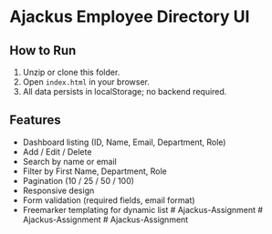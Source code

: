 # Ajackus Employee Directory UI

## How to Run

1. Unzip or clone this folder.
2. Open `index.html` in your browser.
3. All data persists in localStorage; no backend required.

## Features

- Dashboard listing (ID, Name, Email, Department, Role)
- Add / Edit / Delete
- Search by name or email
- Filter by First Name, Department, Role
- Pagination (10 / 25 / 50 / 100)
- Responsive design
- Form validation (required fields, email format)
- Freemarker templating for dynamic list
#   A j a c k u s - A s s i g n m e n t  
 #   A j a c k u s - A s s i g n m e n t  
 #   A j a c k u s - A s s i g n m e n t  
 